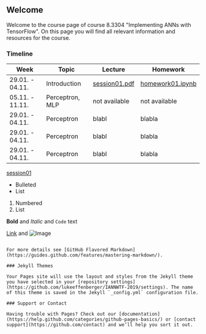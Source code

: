 ## Welcome

Welcome to the course page of course 8.3304 "Implementing ANNs with TensorFlow".
On this page you will find all relevant information and resources for the course.

### Timeline


| Week | Topic | Lecture | Homework |
|------|------------|-----------|----------|
| 29.01. - 04.11.| Introduction | [session01.pdf](/lectures/session01.pdf) | [homework01.ipynb](/lectures/session01.pdf) |
| 05.11. - 11.11.| Perceptron, MLP | not available | not available |
| 29.01. - 04.11.|Perceptron|blabl|blabla|
| 29.01. - 04.11.|Perceptron|blabl|blabla|
| 29.01. - 04.11.|Perceptron|blabl|blabla|



[session01](/lectures/session01.pdf)



- Bulleted
- List

1. Numbered
2. List

**Bold** and _Italic_ and `Code` text

[Link](url) and ![Image](src)
```

For more details see [GitHub Flavored Markdown](https://guides.github.com/features/mastering-markdown/).

### Jekyll Themes

Your Pages site will use the layout and styles from the Jekyll theme you have selected in your [repository settings](https://github.com/lukeeffenberger/IANNWTF-2019/settings). The name of this theme is saved in the Jekyll `_config.yml` configuration file.

### Support or Contact

Having trouble with Pages? Check out our [documentation](https://help.github.com/categories/github-pages-basics/) or [contact support](https://github.com/contact) and we’ll help you sort it out.
